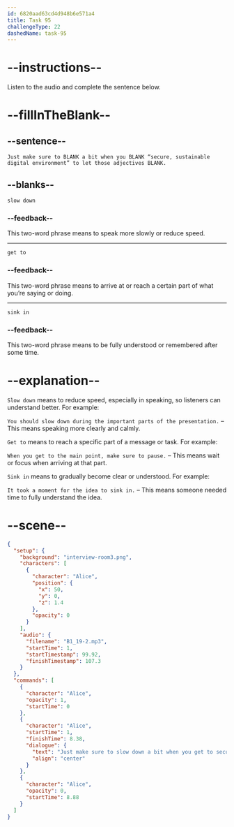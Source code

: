 ```yaml
---
id: 6820aad63cd4d948b6e571a4
title: Task 95
challengeType: 22
dashedName: task-95
---
```


<!-- (Audio) Alice: Just make sure to slow down a bit when you get to “secure, sustainable digital environment” to let those adjectives sink in. -->

# --instructions--

Listen to the audio and complete the sentence below.

# --fillInTheBlank--

## --sentence--

`Just make sure to BLANK a bit when you BLANK “secure, sustainable digital environment” to let those adjectives BLANK.`

## --blanks--

`slow down`

### --feedback--

This two-word phrase means to speak more slowly or reduce speed.

---

`get to`

### --feedback--

This two-word phrase means to arrive at or reach a certain part of what you’re saying or doing.

---

`sink in`

### --feedback--

This two-word phrase means to be fully understood or remembered after some time.

# --explanation--

`Slow down` means to reduce speed, especially in speaking, so listeners can understand better. For example:

`You should slow down during the important parts of the presentation.` – This means speaking more clearly and calmly.

`Get to` means to reach a specific part of a message or task. For example:

`When you get to the main point, make sure to pause.` – This means wait or focus when arriving at that part.

`Sink in` means to gradually become clear or understood. For example:

`It took a moment for the idea to sink in.` – This means someone needed time to fully understand the idea.

# --scene--

```json
{
  "setup": {
    "background": "interview-room3.png",
    "characters": [
      {
        "character": "Alice",
        "position": {
          "x": 50,
          "y": 0,
          "z": 1.4
        },
        "opacity": 0
      }
    ],
    "audio": {
      "filename": "B1_19-2.mp3",
      "startTime": 1,
      "startTimestamp": 99.92,
      "finishTimestamp": 107.3
    }
  },
  "commands": [
    {
      "character": "Alice",
      "opacity": 1,
      "startTime": 0
    },
    {
      "character": "Alice",
      "startTime": 1,
      "finishTime": 8.38,
      "dialogue": {
        "text": "Just make sure to slow down a bit when you get to secure, sustainable digital environment to let those adjectives sink in.",
        "align": "center"
      }
    },
    {
      "character": "Alice",
      "opacity": 0,
      "startTime": 8.88
    }
  ]
}
```
